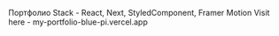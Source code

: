 Портфолио
Stack - React, Next, StyledComponent, Framer Motion
Visit here - my-portfolio-blue-pi.vercel.app
